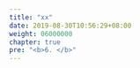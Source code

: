 ```yaml
---
title: "xx"
date: 2019-08-30T10:56:29+08:00
weight: 06000000
chapter: true
pre: "<b>6. </b>"
---
```

